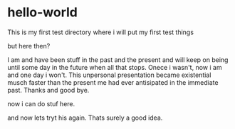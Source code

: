 # hello-world
This is my first test directory where i will put my first test things

but here then?

I am and have been stuff in the past and the present and will keep on being until some day in the future when all that stops. Onece i wasn't, now i am and one day i won't. This unpersonal presentation became existential musch faster than the present me had ever antisipated in the immediate past. Thanks and good bye. 

now i can do stuf here. 

and now lets tryt his again. Thats surely a good idea. 
